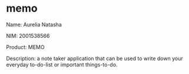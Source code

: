 # memo
Name: Aurelia Natasha

NIM: 2001538566

Product: MEMO

Description: a note taker application that can be used to write down your everyday to-do-list or important things-to-do.
